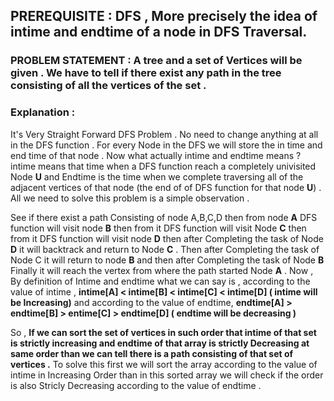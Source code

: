 ## PREREQUISITE : DFS , More precisely the idea of intime and endtime of a node in DFS Traversal.

### PROBLEM STATEMENT : A tree and a set of Vertices will be given . We have to tell if there exist any path in the tree consisting of all the vertices of the set .

### Explanation : 
It's Very Straight Forward DFS Problem . No need to change anything at all in the DFS function . For every Node in the DFS we will store the in time and end time
of that node . Now what actually intime and endtime means ? intime means that time when a DFS function reach a completely univisited Node **U** and Endtime is the time when we 
complete traversing all of the adjacent vertices of that node (the end of of DFS function for that node **U**) . All we need to solve this problem is a simple 
observation .     

See if there exist a path Consisting of node A,B,C,D then from node **A** DFS function will visit node **B** then from it DFS function will visit Node **C** then from it 
DFS function will visit node **D** then after Completing the task of Node **D** it will backtrack and return to Node **C** . Then after Completing the task of Node C it will 
return to node **B** and then after Completing the task of Node **B** Finally it will reach the vertex from where the path started Node **A** . 
Now , By definition of Intime and endtime what we can say is , 
according to the value of intime , **intime[A] < intime[B] < intime[C] < intime[D] ( intime will be Increasing)**
and according to the value of endtime, **endtime[A] > endtime[B] > entime[C] > endtime[D] ( endtime will be decreasing )**

So , **If we can sort the set of vertices in such order that intime of that set is strictly increasing and endtime of that array is strictly Decreasing at same order
than we can tell there is a path consisting of that set of vertices .**
To solve this first we will sort the array according to the value of intime in Increasing Order than in this sorted array we will check if the order is also Stricly Decreasing 
according to the value of endtime .
